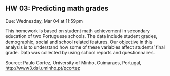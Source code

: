## HW 03: Predicting math grades

Due: Wednesday, Mar 04 at 11:59pm
 
This homework is based on student math achievement in secondary education of two Portuguese schools. 
The data include student grades, demographic, social and school related features. Our objective in this 
analysis is to understand how some of these variables affect students’ final grade. Data was collected 
by using school reports and questionnaires.

Source: Paulo Cortez, University of Minho, Guimaraes, Portugal, http://www3.dsi.uminho.pt/pcortez
